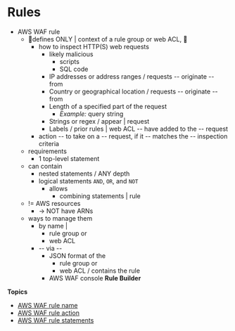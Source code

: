 # Rules<a name="waf-rules"></a>

* AWS WAF rule
  * 👀defines ONLY | context of a rule group or web ACL, 👀  
    * how to inspect HTTP\(S\) web requests
      + likely malicious
        + scripts 
        + SQL code 
      + IP addresses or address ranges / requests -- originate -- from
      + Country or geographical location / requests -- originate -- from
      + Length of a specified part of the request
        + _Example:_ query string
      + Strings or regex / appear | request
      + Labels / prior rules | web ACL -- have added to the -- request      
    * action -- to take on a -- request, if it -- matches the -- inspection criteria 
  * requirements
    * 1 top-level statement
  * can contain
    * nested statements / ANY depth
    * logical statements `AND`, `OR`, and `NOT`
      * allows
        * combining statements | rule
  * != AWS resources
    * -> NOT have ARNs
  * ways to manage them
    * by name |
      * rule group or
      * web ACL
    * -- via --
      * JSON format of the
        * rule group or
        * web ACL / contains the rule
      * AWS WAF console **Rule Builder**

**Topics**
+ [AWS WAF rule name](waf-rule-name.md)
+ [AWS WAF rule action](waf-rule-action.md)
+ [AWS WAF rule statements](waf-rule-statements.md)